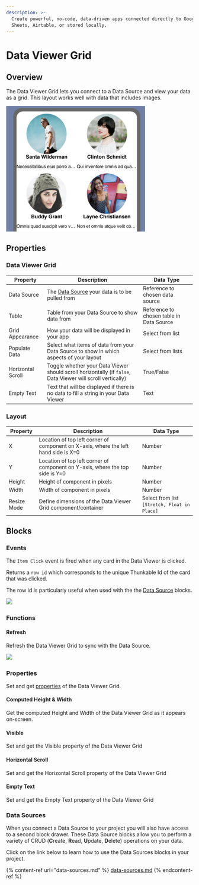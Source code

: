 ```yaml
---
description: >-
  Create powerful, no-code, data-driven apps connected directly to Google
  Sheets, Airtable, or stored locally.
---
```


# Data Viewer Grid

## Overview

The Data Viewer Grid lets you connect to a Data Source and view your data as a grid. This layout works well with data that includes images.

<div align="left">

<img src=".gitbook/assets/Screen Shot 2022-02-04 at 12.44.53 PM.png" alt="Example of a Data viewer Grid. Data is dummy data from Webflow." width="375">

</div>

## Properties

### Data Viewer Grid

| Property          | Description                                                                                                 | Data Type                                |
| ----------------- | ----------------------------------------------------------------------------------------------------------- | ---------------------------------------- |
| Data Source       | The [Data Source](data-sources.md#add-a-data-source-to-your-app) your data is to be pulled from             | Reference to chosen data source          |
| Table             | Table from your Data Source to show data from                                                               | Reference to chosen table in Data Source |
| Grid Appearance   | How your data will be displayed in your app                                                                 | Select from list                         |
| Populate Data     | Select what items of data from your Data Source to show in which aspects of your layout                     | Select from lists                        |
| Horizontal Scroll | Toggle whether your Data Viewer should scroll horizontally (if `false`, Data Viewer will scroll vertically) | True/False                               |
| Empty Text        | Text that will be displayed if there is no data to fill a string in your Data Viewer                        | Text                                     |

### Layout

| Property    | Description                                                                         | Data Type                                    |
| ----------- | ----------------------------------------------------------------------------------- | -------------------------------------------- |
| X           | Location of top left corner of component on X-axis, where the left hand side is X=0 | Number                                       |
| Y           | Location of top left corner of component on Y-axis, where the top side is Y=0       | Number                                       |
| Height      | Height of component in pixels                                                       | Number                                       |
| Width       | Width of component in pixels                                                        | Number                                       |
| Resize Mode | Define dimensions of the Data Viewer Grid component/container                       | Select from list `[Stretch, Float in Place]` |

## Blocks

### Events

The `Item Click` event is fired when any card in the Data Viewer is clicked.&#x20;

Returns a `row id` which corresponds to the unique Thunkable Id of the card that was clicked.&#x20;

The row id is particularly useful when used with the the [Data Source](data-sources.md) blocks.

![](.gitbook/assets/grid\_click.png)

### Functions

#### Refresh

Refresh the Data Viewer Grid to sync with the Data Source.

![](.gitbook/assets/dvg\_refresh.png)

### Properties

Set and get [properties](data-viewer-grid.md#properties) of the Data Viewer Grid.

#### Computed Height & Width

Get the computed Height and Width of the Data Viewer Grid as it appears on-screen.

#### Visible

Set and get the Visible property of the Data Viewer Grid

#### Horizontal Scroll

Set and get the Horizontal Scroll property of the Data Viewer Grid

#### Empty Text

Set and get the Empty Text property of the Data Viewer Grid

### Data Sources

When you connect a Data Source to your project you will also have access to a second block drawer. These Data Source blocks allow you to perform a variety of CRUD (**C**reate, **R**ead, **U**pdate, **D**elete) operations on your data.&#x20;

Click on the link below to learn how to use the Data Sources blocks in your project.&#x20;

{% content-ref url="data-sources.md" %}
[data-sources.md](data-sources.md)
{% endcontent-ref %}
